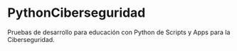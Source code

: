 # PythonCiberseguridad
Pruebas de desarrollo para educación con Python de Scripts y Apps para la Ciberseguridad.
